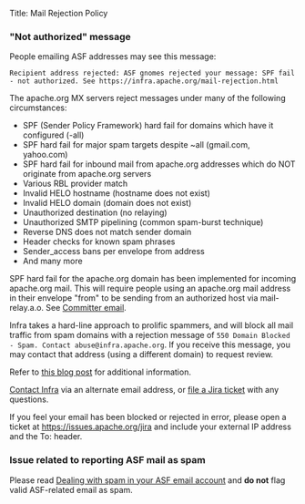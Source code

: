 Title: Mail Rejection Policy

### "Not authorized" message

People emailing ASF addresses may see this message: 

``Recipient address rejected: ASF gnomes rejected your message: SPF fail - not authorized. See https://infra.apache.org/mail-rejection.html``

The apache.org MX servers reject messages under many of the following circumstances:

- SPF (Sender Policy Framework) hard fail for domains which have it configured (-all)
- SPF hard fail for major spam targets despite ~all (gmail.com, yahoo.com)
- SPF hard fail for inbound mail from apache.org addresses which do NOT originate from apache.org servers 
- Various RBL provider match
- Invalid HELO hostname (hostname does not exist)
- Invalid HELO domain (domain does not exist)
- Unauthorized destination (no relaying)
- Unauthorized SMTP pipelining (common spam-burst technique)
- Reverse DNS does not match sender domain
- Header checks for known spam phrases
- Sender_access bans per envelope from address
- And many more

SPF hard fail for the apache.org domain has been implemented for incoming apache.org mail. This will require people using an apache.org mail address in their envelope "from" to be sending from an authorized host via mail-relay.a.o. See [Committer email](committer-email.html).

Infra takes a hard-line approach to prolific spammers, and will block all mail traffic from spam domains with a rejection message of ``550 Domain Blocked - Spam. Contact abuse@infra.apache.org``. If you receive this message, you may contact that address (using a different domain) to request review.

Refer to <a href="https://blogs.apache.org/infra/entry/committers_mail_relay_service" target="_blank">this blog post</a> for additional information.

[Contact Infra](/contact.html) via an alternate email address, or <a href="https://issues.apache.org/jira/" target="_blank">file a Jira ticket</a> with any questions.

If you feel your email has been blocked or rejected in error, please open a ticket at https://issues.apache.org/jira and include your external IP address and the To: header.

### Issue related to reporting ASF mail as spam

Please read [Dealing with spam in your ASF email account](spam-reporting.html) and **do not** flag valid ASF-related email as spam.
